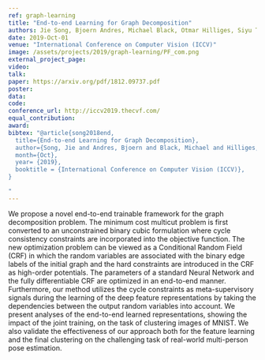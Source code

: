 ```yaml
---
ref: graph-learning
title: "End-to-end Learning for Graph Decomposition"
authors: Jie Song, Bjoern Andres, Michael Black, Otmar Hilliges, Siyu Tang
date: 2019-Oct-01
venue: "International Conference on Computer Vision (ICCV)"
image: /assets/projects/2019/graph-learning/PF_com.png
external_project_page: 
video: 
talk: 
paper: https://arxiv.org/pdf/1812.09737.pdf
poster: 
data: 
code: 
conference_url: http://iccv2019.thecvf.com/
equal_contribution: 
award: 
bibtex: "@article{song2018end,
  title={End-to-end Learning for Graph Decomposition},
  author={Song, Jie and Andres, Bjoern and Black, Michael and Hilliges, Otmar and Tang, Siyu},
  month={Oct},
  year= {2019},
  booktitle = {International Conference on Computer Vision (ICCV)},
}

"
---
```

We propose a novel end-to-end trainable framework for
the graph decomposition problem. The minimum cost multicut problem is first converted to an unconstrained binary
cubic formulation where cycle consistency constraints are
incorporated into the objective function. The new optimization problem can be viewed as a Conditional Random Field
(CRF) in which the random variables are associated with
the binary edge labels of the initial graph and the hard constraints are introduced in the CRF as high-order potentials.
The parameters of a standard Neural Network and the fully
differentiable CRF are optimized in an end-to-end manner.
Furthermore, our method utilizes the cycle constraints as
meta-supervisory signals during the learning of the deep
feature representations by taking the dependencies between
the output random variables into account. We present analyses of the end-to-end learned representations, showing the
impact of the joint training, on the task of clustering images
of MNIST. We also validate the effectiveness of our approach
both for the feature learning and the final clustering on the
challenging task of real-world multi-person pose estimation.
